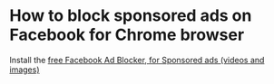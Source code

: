 # How to block sponsored ads on Facebook for Chrome browser

Install the [free Facebook Ad Blocker, for Sponsored ads (videos and images)](https://chrome.google.com/webstore/detail/video-ad-blocker-for-face/cfelggdancjlfmekcfekjemffindioac)
